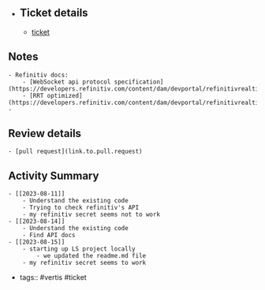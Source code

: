 - ## Ticket details
	- [ticket](https://gitlab.vertis.com:8443/vertis/ls2/-/issues/14)
## Notes
	- Refinitiv docs:
		- [WebSocket api protocol specification](https://developers.refinitiv.com/content/dam/devportal/refinitivrealtimeapi_pdfs/websocket_api_protocol_specification.pdf)
		- [RRT optimized](https://developers.refinitiv.com/content/dam/devportal/refinitivrealtimeapi_pdfs/rrt_optimized.pdf)
	-
## Review details
	- [pull request](link.to.pull.request)
## Activity Summary
	- [[2023-08-11]]
		- Understand the existing code
		- Trying to check refinitiv's API
		- my refinitiv secret seems not to work
	- [[2023-08-14]]
		- Understand the existing code
		- Find API docs
	- [[2023-08-15]]
		- starting up LS project locally
			- we updated the readme.md file
		- my refinitiv secret seems to work
- tags:: #vertis #ticket